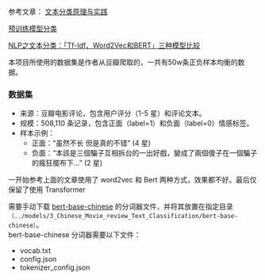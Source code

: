 参考文章：
[文本分类原理与实践](https://aibydoing.com/notebooks/chapter09-04-lab-principles-and-practices-of-text-classification) 

[预训练模型分类](https://juejin.cn/post/7327721919426494474#heading-3)

[NLP之文本分类：「Tf-Idf、Word2Vec和BERT」三种模型比较](https://www.leiphone.com/category/yanxishe/tbzazc3cjams815p.html)

本项目所使用的数据集是作者从豆瓣爬取的，一共有50w条正负样本均衡的数据。  

### 数据集
- 来源：豆瓣电影评论，包含用户评分（1-5 星）和评论文本。
- 规模：508,110 条记录，包含正面（label=1）和负面（label=0）情感标签。
- 样本示例：
  - 正面：“虽然不长 但是真的不错” (4 星)
  - 负面：“本該是三個騙子互相拆台的一出好戲，變成了兩個傻子在一個騙子的瘋狂擺布下…” (2 星)


一开始参考上面的文章使用了 word2vec 和 Bert 两种方式，效果都不好。最后仅保留了使用 Transformer  



需要手动下载 [bert-base-chinese](https://huggingface.co/google-bert/bert-base-chinese/tree/main) 的分词器文件，并将其放置在指定目录`（../models/3_Chinese_Movie_review_Text_Classification/bert-base-chinese）`。  
bert-base-chinese 分词器需要以下文件：
- vocab.txt
- config.json
- tokenizer_config.json